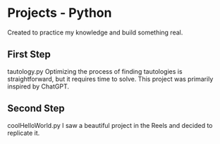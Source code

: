 # Projects - Python
Created to practice my knowledge and build something real.

## First Step
tautology.py
Optimizing the process of finding tautologies is straightforward, but it requires time to solve. This project was primarily inspired by ChatGPT.

## Second Step
coolHelloWorld.py
I saw a beautiful project in the Reels and decided to replicate it.
